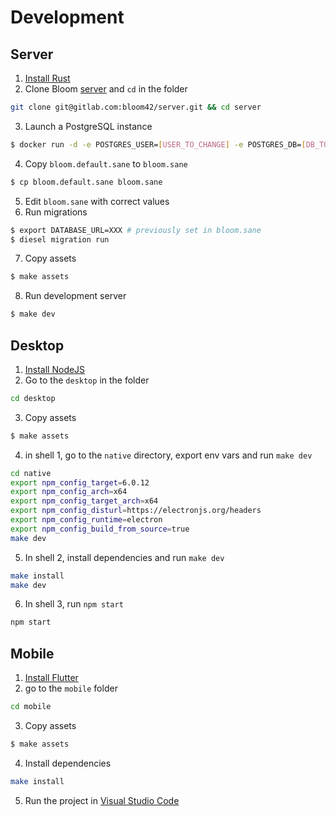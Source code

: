 # Development


## Server

1. [Install Rust](/engineering/setup.html#rust)
2. Clone Bloom [server](https://gitlab.com/bloom42/server) and `cd` in the folder
```sh
git clone git@gitlab.com:bloom42/server.git && cd server
```
3. Launch a PostgreSQL instance
```sh
$ docker run -d -e POSTGRES_USER=[USER_TO_CHANGE] -e POSTGRES_DB=[DB_TO_CHANGE] -e POSTGRES_PASSWORD=[PASSWORD_TO_CHANGE] -p 5432:5432 postgres:11
```
4. Copy `bloom.default.sane` to `bloom.sane`
```sh
$ cp bloom.default.sane bloom.sane
```
5. Edit `bloom.sane` with correct values
6. Run migrations
```sh
$ export DATABASE_URL=XXX # previously set in bloom.sane
$ diesel migration run
```
7. Copy assets
```sh
$ make assets
```
8. Run development server
```sh
$ make dev
```


## Desktop

1. [Install NodeJS](/engineering/setup.html#nodejs)
2. Go to the `desktop` in the folder
```sh
cd desktop
```
3. Copy assets
```sh
$ make assets
```
4. in shell 1, go to the `native` directory, export env vars and run `make dev`
```sh
cd native
export npm_config_target=6.0.12
export npm_config_arch=x64
export npm_config_target_arch=x64
export npm_config_disturl=https://electronjs.org/headers
export npm_config_runtime=electron
export npm_config_build_from_source=true
make dev
```
5. In shell 2, install dependencies and run `make dev`
```sh
make install
make dev
```
6. In shell 3, run `npm start`
```sh
npm start
```


## Mobile

1. [Install Flutter](/engineering/setup.html#flutter)
2. go to the `mobile` folder
```sh
cd mobile
```
3. Copy assets
```sh
$ make assets
```
4. Install dependencies
```sh
make install
```
5. Run the project in [Visual Studio Code](/engineering/setup.html#visual-studio-code)
